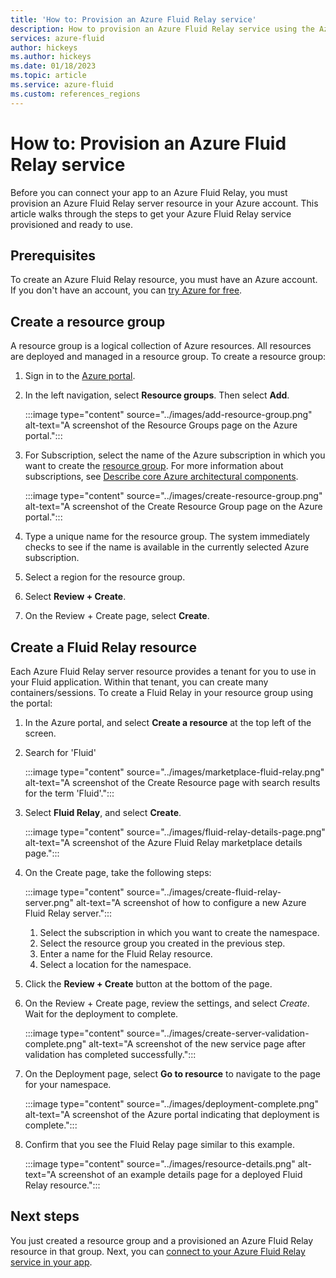 ```yaml
---
title: 'How to: Provision an Azure Fluid Relay service'
description: How to provision an Azure Fluid Relay service using the Azure portal
services: azure-fluid
author: hickeys
ms.author: hickeys
ms.date: 01/18/2023
ms.topic: article
ms.service: azure-fluid
ms.custom: references_regions
---
```


# How to: Provision an Azure Fluid Relay service

Before you can connect your app to an Azure Fluid Relay, you must provision an Azure Fluid Relay server resource in your Azure account. This article walks through the steps to get your Azure Fluid Relay service provisioned and ready to use. 

## Prerequisites

To create an Azure Fluid Relay resource, you must have an Azure account. If you don't have an account, you can [try Azure for free](https://azure.com/free).

## Create a resource group
A resource group is a logical collection of Azure resources. All resources are deployed and managed in a resource group. To create a resource group:

1. Sign in to the [Azure portal](https://portal.azure.com/).
2. In the left navigation, select **Resource groups**. Then select **Add**.

    :::image type="content" source="../images/add-resource-group.png" alt-text="A screenshot of the Resource Groups page on the Azure portal.":::

3. For Subscription, select the name of the Azure subscription in which you want to create the [resource group](../../azure-resource-manager/management/manage-resource-groups-portal#what-is-a-resource-group). For more information about subscriptions, see [Describe core Azure architectural components](../../../training/modules/azure-architecture-fundamentals/).

    :::image type="content" source="../images/create-resource-group.png" alt-text="A screenshot of the Create Resource Group page on the Azure portal.":::

1. Type a unique name for the resource group. The system immediately checks to see if the name is available in the currently selected Azure subscription.
1. Select a region for the resource group.
1. Select **Review + Create**.
1. On the Review + Create page, select **Create**.

## Create a Fluid Relay resource
Each Azure Fluid Relay server resource provides a tenant for you to use in your Fluid application. Within that tenant, you can create many containers/sessions. To create a Fluid Relay in your resource group using the portal:

1. In the Azure portal, and select **Create a resource** at the top left of the screen.
2. Search for 'Fluid'
 
    :::image type="content" source="../images/marketplace-fluid-relay.png" alt-text="A screenshot of the Create Resource page with search results for the term 'Fluid'.":::

3. Select **Fluid Relay**, and select **Create**.
 
    :::image type="content" source="../images/fluid-relay-details-page.png" alt-text="A screenshot of the Azure Fluid Relay marketplace details page.":::

4. On the Create page, take the following steps:

    :::image type="content" source="../images/create-fluid-relay-server.png" alt-text="A screenshot of how to configure a new Azure Fluid Relay server.":::

    1. Select the subscription in which you want to create the namespace.
    2. Select the resource group you created in the previous step.
    3. Enter a name for the Fluid Relay resource.
    4. Select a location for the namespace.

5. Click the **Review + Create** button at the bottom of the page.

6. On the Review + Create page, review the settings, and select *Create*. Wait for the deployment to complete.

    :::image type="content" source="../images/create-server-validation-complete.png" alt-text="A screenshot of the new service page after validation has completed successfully.":::

7. On the Deployment page, select **Go to resource** to navigate to the page for your namespace.

    :::image type="content" source="../images/deployment-complete.png" alt-text="A screenshot of the Azure portal indicating that deployment is complete.":::

8. Confirm that you see the Fluid Relay page similar to this example.

    :::image type="content" source="../images/resource-details.png" alt-text="A screenshot of an example details page for a deployed Fluid Relay resource.":::

## Next steps
You just created a resource group and a provisioned an Azure Fluid Relay resource in that group. Next, you can [connect to your Azure Fluid Relay service in your app](../how-tos/connect-fluid-azure-service.md).
